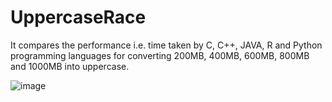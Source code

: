 # UppercaseRace

It compares the performance i.e. time taken by C, C++, JAVA, R and Python programming languages for converting 200MB, 400MB, 600MB, 800MB and 1000MB into uppercase.

![image](https://github.com/user-attachments/assets/88cf37e4-b836-4b04-b36a-4ccb075deb0e)
